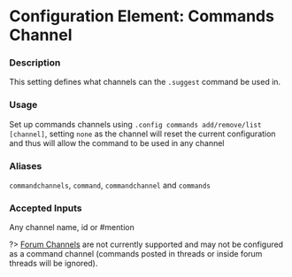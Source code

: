 # Configuration Element: Commands Channel

### Description
This setting defines what channels can the `.suggest` command be used in.

### Usage
Set up commands channels using `.config commands add/remove/list [channel]`, setting `none` as the channel will reset the current configuration and thus will allow the command to be used in any channel

### Aliases
`commandchannels`, `command`, `commandchannel` and `commands`

### Accepted Inputs
Any channel name, id or #mention

?> [Forum Channels](https://discord.com/blog/forum-channels-space-for-organized-conversation) are not currently supported and may not be configured as a command channel (commands posted in threads or inside forum threads will be ignored).